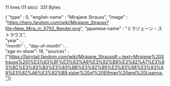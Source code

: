 11 lines (11 sloc)  331 Bytes

{	"type" : 0,	
"english-name" : "Mirajane Strauss",
	"image" : "https://hero.fandom.com/wiki/Mirajane_Strauss?file=New_Mira_in_X792_Render.png",	
"japanese-name" : "ミラジェーン・ストラウス",	
"year" : ,	
"month" : ,
"day-of-month" : ,	
"age-in-show": 19,
	"sources" : ["https://fairytail.fandom.com/wiki/Mirajane_Strauss#:~:text=Mirajane%20Strauss%20(%E3%83%9F%E3%83%A9%E3%82%B8%E3%82%A7%E3%83%BC%E3%83%B3%E3%83%BB%E3%82%B9%E3%83%88%E3%83%A9%E3%82%A6%E3%82%B9,sister%20of%20Elfman%20and%20Lisanna."]}
